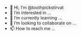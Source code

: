 - 👋 Hi, I’m @toothpickstirvat
- 👀 I’m interested in ...
- 🌱 I’m currently learning ...
- 💞️ I’m looking to collaborate on ...
- 📫 How to reach me ...

<!---
toothpickstirvat/toothpickstirvat is a ✨ special ✨ repository because its `README.md` (this file) appears on your GitHub profile.
You can click the Preview link to take a look at your changes.
--->
